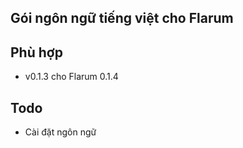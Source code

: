 ## Gói ngôn ngữ tiếng việt cho Flarum  ##

## Phù hợp ##

* v0.1.3 cho Flarum 0.1.4


## Todo ##

* Cài đặt ngôn ngữ

